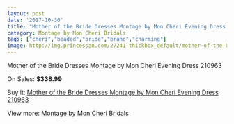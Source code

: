 ```yaml
---
layout: post
date: '2017-10-30'
title: "Mother of the Bride Dresses Montage by Mon Cheri Evening Dress 210963"
category: Montage by Mon Cheri Bridals
tags: ["cheri","beaded","bride","brand","charming"]
image: http://img.princessan.com/27241-thickbox_default/mother-of-the-bride-dresses-montage-by-mon-cheri-evening-dress-210963.jpg
---
```

Mother of the Bride Dresses Montage by Mon Cheri Evening Dress 210963

On Sales: **$338.99**
<a href="https://www.princessan.com/en/12467-mother-of-the-bride-dresses-montage-by-mon-cheri-evening-dress-210963.html"><amp-img layout="responsive" width="600" height="600" src="//img.princessan.com/27241-thickbox_default/mother-of-the-bride-dresses-montage-by-mon-cheri-evening-dress-210963.jpg" alt="Mother of the Bride Dresses Montage by Mon Cheri Evening Dress 210963 0" /></a>

Buy it: [Mother of the Bride Dresses Montage by Mon Cheri Evening Dress 210963](https://www.princessan.com/en/12467-mother-of-the-bride-dresses-montage-by-mon-cheri-evening-dress-210963.html "Mother of the Bride Dresses Montage by Mon Cheri Evening Dress 210963")

View more: [Montage by Mon Cheri Bridals](https://www.princessan.com/en/89- "Montage by Mon Cheri Bridals")